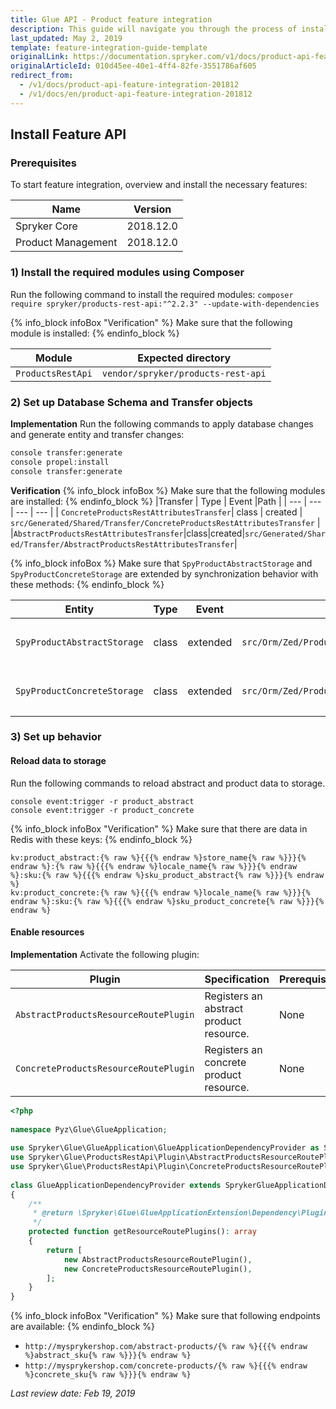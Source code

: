 ```yaml
---
title: Glue API - Product feature integration
description: This guide will navigate you through the process of installing and configuring the Product API feature in Spryker OS.
last_updated: May 2, 2019
template: feature-integration-guide-template
originalLink: https://documentation.spryker.com/v1/docs/product-api-feature-integration-201812
originalArticleId: 010d45ee-40e1-4ff4-82fe-3551786af605
redirect_from:
  - /v1/docs/product-api-feature-integration-201812
  - /v1/docs/en/product-api-feature-integration-201812
---
```


## Install Feature API
### Prerequisites
To start feature integration, overview and install the necessary features:

| Name | Version |
| --- | --- |
| Spryker Core | 2018.12.0 |
| Product Management | 2018.12.0 |

### 1) Install the required modules using Composer

Run the following command to install the required modules:
`composer require spryker/products-rest-api:"^2.2.3" --update-with-dependencies`

{% info_block infoBox "Verification" %}
Make sure that the following module is installed:
{% endinfo_block %}

| Module | Expected directory |
| --- | --- |
| `ProductsRestApi` | `vendor/spryker/products-rest-api` |

### 2) Set up Database Schema and Transfer objects
**Implementation**
Run the following commands to apply database changes and generate entity and transfer changes:
```bash
console transfer:generate
console propel:install
console transfer:generate
```

**Verification**
{% info_block infoBox %}
Make sure that the following modules are installed:
{% endinfo_block %}
|Transfer  | Type | Event |Path  |
| --- | --- | --- | --- |
|  `ConcreteProductsRestAttributesTransfer`| class | created | `src/Generated/Shared/Transfer/ConcreteProductsRestAttributesTransfer` |
|`AbstractProductsRestAttributesTransfer`|class|created|`src/Generated/Shared/Transfer/AbstractProductsRestAttributesTransfer`|

{% info_block infoBox %}
Make sure that `SpyProductAbstractStorage` and `SpyProductConcreteStorage` are extended by synchronization behavior with these methods:
{% endinfo_block %}

|Entity  |  Type| Event | Path | Methods |
| --- | --- | --- | --- | --- |
| `SpyProductAbstractStorage` |class  | extended | `src/Orm/Zed/ProductStorage/Persistence/Base/SpyProductAbstractStorage` | <ul><li>`syncPublishedMessageForMappings()`</li><li>`syncUnpublishedMessageForMappings()`</li></ul> |
| `SpyProductConcreteStorage` |class  | extended | `src/Orm/Zed/ProductStorage/Persistence/Base/SpyProductConcreteStorage` | <ul><li>`syncPublishedMessageForMappings()`</li><li>`syncUnpublishedMessageForMappings()`</li></ul> |

### 3) Set up behavior
#### Reload data to storage

Run the following commands to reload abstract and product data to storage.
```
console event:trigger -r product_abstract
console event:trigger -r product_concrete
```

{% info_block infoBox "Verification" %}
Make sure that there are data in Redis with these keys:
{% endinfo_block %}
```
kv:product_abstract:{% raw %}{{{% endraw %}store_name{% raw %}}}{% endraw %}:{% raw %}{{{% endraw %}locale_name{% raw %}}}{% endraw %}:sku:{% raw %}{{{% endraw %}sku_product_abstract{% raw %}}}{% endraw %}
kv:product_concrete:{% raw %}{{{% endraw %}locale_name{% raw %}}}{% endraw %}:sku:{% raw %}{{{% endraw %}sku_product_concrete{% raw %}}}{% endraw %}
```

#### Enable resources
**Implementation**
Activate the following plugin:

| Plugin | Specification | Prerequisites |  Namespace|
| --- | --- | --- | --- |
| `AbstractProductsResourceRoutePlugin` | Registers an abstract product resource. | None | `Spryker\Glue\ProductsRestApi\Plugin` |
|`ConcreteProductsResourceRoutePlugin`|Registers an concrete product resource.|None|`Spryker\Glue\ProductsRestApi\Plugin`|

```php
<?php
 
namespace Pyz\Glue\GlueApplication;
 
use Spryker\Glue\GlueApplication\GlueApplicationDependencyProvider as SprykerGlueApplicationDependencyProvider;
use Spryker\Glue\ProductsRestApi\Plugin\AbstractProductsResourceRoutePlugin;
use Spryker\Glue\ProductsRestApi\Plugin\ConcreteProductsResourceRoutePlugin;
 
class GlueApplicationDependencyProvider extends SprykerGlueApplicationDependencyProvider
{
    /**
     * @return \Spryker\Glue\GlueApplicationExtension\Dependency\Plugin\ResourceRoutePluginInterface[]
     */
    protected function getResourceRoutePlugins(): array
    {
        return [
            new AbstractProductsResourceRoutePlugin(),
            new ConcreteProductsResourceRoutePlugin(),
        ];
    }
}
```

{% info_block infoBox "Verification" %}
Make sure that following endpoints are available:
{% endinfo_block %}
* `http://mysprykershop.com/abstract-products/{% raw %}{{{% endraw %}abstract_sku{% raw %}}}{% endraw %}`
* `http://mysprykershop.com/concrete-products/{% raw %}{{{% endraw %}concrete_sku{% raw %}}}{% endraw %}`

_Last review date: Feb 19, 2019_
